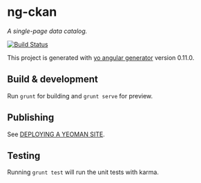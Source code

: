 # ng-ckan
_A single-page data catalog._

[![Build Status](https://travis-ci.org/mxabierto/ng-ckan.svg?branch=master)](https://travis-ci.org/mxabierto/ng-ckan)

This project is generated with [yo angular generator](https://github.com/yeoman/generator-angular)
version 0.11.0.

## Build & development

Run `grunt` for building and `grunt serve` for preview.

## Publishing

See [DEPLOYING A YEOMAN SITE](http://yeoman.io/learning/deployment.html).

## Testing

Running `grunt test` will run the unit tests with karma.
